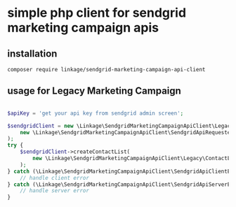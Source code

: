 # simple php client for sendgrid marketing campaign apis

## installation

```shell
composer require linkage/sendgrid-marketing-campaign-api-client
```

## usage for Legacy Marketing Campaign

```php

$apiKey = 'get your api key from sendgrid admin screen';

$sendgridClient = new \Linkage\SendgridMarketingCampaignApiClient\LegacyClient(
    new \Linkage\SendgridMarketingCampaignApiClient\SendgridApiRequester($apiKey),
);
try {
    $sendgridClient->createContactList(
        new \Linkage\SendgridMarketingCampaignApiClient\Legacy\ContactList\CreateContactListRequest('my new contact list'),
    );
} catch (\Linkage\SendgridMarketingCampaignApiClient\SendgridApiClientException $e) {
    // handle client error
} catch (\Linkage\SendgridMarketingCampaignApiClient\SendgridApiServerException $e) {
    // handle server error
}
```
